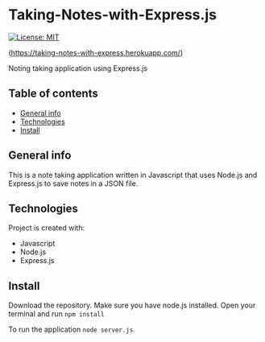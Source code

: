 # Taking-Notes-with-Express.js
[![License: MIT](https://img.shields.io/badge/License-MIT-yellow.svg)](https://opensource.org/licenses/MIT)

(https://taking-notes-with-express.herokuapp.com/)

Noting taking application using Express.js
## Table of contents
* [General info](#general-info)
* [Technologies](#technologies)
* [Install](#install)

## General info
This is a note taking application written in Javascript that uses Node.js and Express.js to save notes in a JSON file.  
	
## Technologies
Project is created with:
* Javascript
* Node.js
* Express.js

## Install
Download the repository. Make sure you have node.js installed. Open your terminal and run
``` npm install ```

To run the application
``` node server.js ```